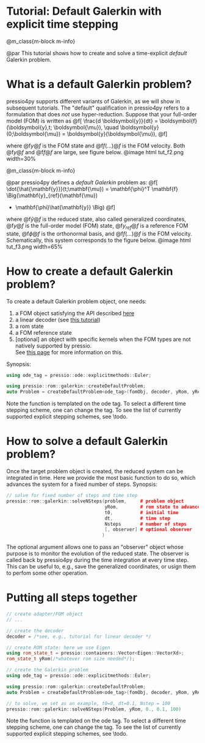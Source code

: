 
# Tutorial: Default Galerkin with explicit time stepping

@m_class{m-block m-info}

@par
This tutorial shows how to create and solve a time-explicit *default* Galerkin problem.

# What is a default Galerkin problem?

pressio4py supports different variants of Galerkin, as we will show in subsequent tutorials.
The "default" qualification in pressio4py refers to a
formulation that does *not* use hyper-reduction.
Suppose that your full-order model (FOM) is written as
@f[
\frac{d \boldsymbol{y}}{dt} =
\boldsymbol{f}(\boldsymbol{y},t; \boldsymbol{\mu}),
\quad \boldsymbol{y}(0;\boldsymbol{\mu}) = \boldsymbol{y}(\boldsymbol{\mu}),
@f]

where @f$y@f$ is the FOM state and @f$f(...)@f$ is the FOM velocity.
Both @f$y@f$ and @f$f@f$ are large, see figure below.
@image html tut_f2.png width=30%

@m_class{m-block m-info}

@par
pressio4py defines a *default Galerkin* problem as:
@f[
\dot{\hat{\mathbf{y}}}(t;\mathbf{\mu}) =
\mathbf{\phi}^T
\mathbf{f}
\Big(\mathbf{y}_{ref}(\mathbf{\mu})
+ \mathbf{\phi}\hat{\mathbf{y}} \Big)
@f]

where @f$\hat{y}@f$ is the reduced state, also called generalized coordinates,
@f$y@f$ is the full-order model (FOM) state,
@f$y_{ref}@f$ is a reference FOM state, @f$\phi@f$ is the orthonormal basis, and
@f$f(...)@f$ is the FOM velocity. Schematically, this system corresponds
to the figure below.
@image html tut_f3.png width=65%


# How to create a default Galerkin problem?

To create a default Galerkin problem object, one needs:
1. a FOM object satisfying the API described [here]()
2. a linear decoder (see [this tutorial](./md_pages_tutorials_tutorial1.html))
3. a rom state
4. a FOM reference state
5. [optional] an object with specific kernels when the FOM types are not natively supported by pressio.<br/>
See [this page](./md_pages_custom_ops_default_gal_exp.html) for more information on this.

Synopsis:

```cpp
using ode_tag = pressio::ode::explicitmethods::Euler;

using pressio::rom::galerkin::createDefaultProblem;
auto Problem = createDefaultProblem<ode_tag>(fomObj, decoder, yRom, yRef, [, opsObject]);
```
Note the function is templated on the ode tag.
To select a different time stepping scheme, one can change the tag.
To see the list of currently supported explicit stepping schemes, see \todo.


# How to solve a default Galerkin problem?

Once the target problem object is created, the reduced system
can be integrated in time. Here we provide the most basic function
to do so, which advances the system for a fixed number of steps.
Synopsis:

```cpp
// solve for fixed number of steps and time step
pressio::rom::galerkin::solveNSteps(problem,     # problem object
								    yRom,        # rom state to advance
								    t0,          # initial time
									dt,          # time step
									Nsteps       # number of steps
									[, observer] # optional observer
								   )
```
The optional argument allows one to pass an "observer" object whose
purpose is to monitor the evolution of the reduced state.
The observer is called back by pressio4py during the time integration
at every time step. This can be useful to, e.g., save the
generalized coordinates, or usign them to perfom some other operation.


# Putting all steps together

```cpp
// create adapter/FOM object
// ...

// create the decoder
decoder = /*see, e.g., tutorial for linear decoder */

// create ROM state: here we use Eigen
using rom_state_t = pressio::containers::Vector<Eigen::VectorXd>;
rom_state_t yRom(/*whatever rom size needed*/);

// create the Galerkin problem
using ode_tag = pressio::ode::explicitmethods::Euler;

using pressio::rom::galerkin::createDefaultProblem;
auto Problem = createDefaultProblem<ode_tag>(fomObj, decoder, yRom, yRef, [, opsObject]);

// to solve, we set as an example, t0=0, dt=0.1, Nstep = 100
pressio::rom::galerkin::solveNSteps(Problem, yRom, 0., 0.1, 100)
```
Note the function is templated on the ode tag.
To select a different time stepping scheme, one can change the tag.
To see the list of currently supported explicit stepping schemes, see \todo.



<!-- The observer class must meee the following API: -->
<!-- ```py -->
<!-- class OdeObserver: -->
<!--   def __init__(self): pass -->

<!--   def __call__(self, timeStep, time, romState): -->
<!-- 	# do what you want with romState -->
<!-- ``` -->
<!-- Note that we are working on enriching the API to integrate in time. -->
<!-- For example, we will soon support function class to advance the problem -->
<!-- until a condition is met, or until a target time is reached. -->


<!-- # Want to see all the above pieces in action? -->

<!-- Look at [this demo](./md_pages_demos_demo1.html) that uses -->
<!-- default Galerkin for a 1d PDE. -->


<!-- # Some considerations -->
<!-- @m_class{m-block m-warning} -->

<!-- @par -->
<!-- One might wonder how the above formulation can be efficient, -->
<!-- given that the right-hand side of the reduced system scales -->
<!-- with the FOM degrees of freedom. -->
<!-- This is true: the reduced system obtained from a -->
<!-- *default* problem reduces the spatial degrees of freedom, -->
<!-- but is typically not efficient because at every evaluation of the RHS, -->
<!-- it requires a large matrix vector product. -->
<!-- Thus, a default Galerkin is typically used for exploratory -->
<!-- analysis when computational efficiency is **not** a primary -->
<!-- goal, e.g. to test the feasibility of ROMs for a target problem, -->
<!-- or try different basis. -->
<!-- When computational efficiency is critical, one needs to -->
<!-- resort to hyper-reduction techniques to reduce the cost of the matrix-vector -->
<!-- product. This is covered in subsequent tutorials. -->
